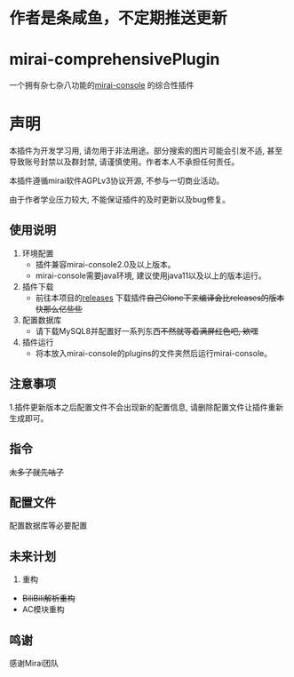 # 作者是条咸鱼，不定期推送更新

# mirai-comprehensivePlugin

一个拥有杂七杂八功能的[mirai-console](https://github.com/mamoe/mirai-console) 的综合性插件

# 声明

本插件为开发学习用, 请勿用于非法用途。部分搜索的图片可能会引发不适, 甚至导致账号封禁以及群封禁, 请谨慎使用。作者本人不承担任何责任。

本插件遵循mirai软件AGPLv3协议开源, 不参与一切商业活动。

由于作者学业压力较大, 不能保证插件的及时更新以及bug修复。

## 使用说明

1. 环境配置
   - 插件兼容mirai-console2.0及以上版本。
   - mirai-console需要java环境, 建议使用java11以及以上的版本运行。
2. 插件下载
   - 前往本项目的[releases](https://github.com/xiaoyv404/mirai-comprehensivePlugin/releases) 下载插件~~自己Clone下来编译会比releases的版本快那么亿些些~~
3. 配置数据库
   - 请下载MySQL8并配置好一系列东西~~不然就等着满屏红色吧, 欸嘿~~
4. 插件运行
   - 将本放入mirai-console的plugins的文件夹然后运行mirai-console。

## 注意事项

1.插件更新版本之后配置文件不会出现新的配置信息, 请删除配置文件让插件重新生成即可。

## 指令

~~太多了就先咕了~~

## 配置文件

配置数据库等必要配置

## 未来计划
1. 重构
 - ~~BiliBili解析重构~~
 - AC模块重构
## 鸣谢

感谢Mirai团队
